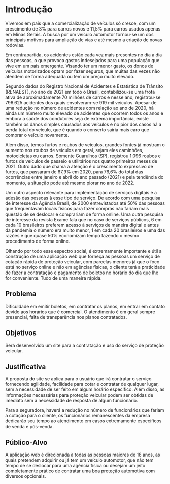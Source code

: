 # Introdução

Vivemos em país que a comercialização de veículos só cresce, com um crescimento de 3% para carros novos e 11,5% para carros usados apenas em Minas Gerais. A busca por um veículo automotor tornou-se um dos principais motivos para ampliação de vias e até mesmo a criação de novas rodovias.

Em contrapartida, os acidentes estão cada vez mais presentes no dia a dia das pessoas, o que provoca gastos indesejados para uma população que vive em um país emergente. Visando ter um menor gasto, os donos de veículos motorizados optam por fazer seguros, que muitas das vezes não atendem de forma adequada ou tem um preço muito elevado.

Segundo dados do Registro Nacional de Acidentes e Estatística de Trânsito (RENAEST), no ano de 2021 em todo o Brasil, contabilizou-se uma frota ativa de aproximadamente 70 milhões de carros e nesse ano, registrou-se 796.625 acidentes dos quais envolveram-se 919 mil veículos. Apesar de uma redução no número de acidentes com relação ao ano de 2020, há ainda um número muito elevado de acidentes que ocorrem todos os anos e embora a saúde dos condutores seja de extrema importância, existe também os danos simples causados aos veículos e no pior dos casos há a perda total do veículo, que é quando o conserto sairia mais caro que comprar o veículo novamente.

Além disso, temos furtos e roubos de veículos, grandes fontes já mostram o aumento nos roubos de veículos em geral, sejam eles caminhões, motocicletas ou carros. Somente Guarulhos (SP), registrou 1.096 roubos e furtos de veículos de passeio e utilitários nos quatro primeiros meses de 2021. Outro dado que chama a atenção é o crescimento expressivo de furtos, que passaram de 67,9% em 2020, para 76,6% do total das ocorrências entre janeiro e abril do ano passado (2021) e pela tendência do momento, a situação pode até mesmo piorar no ano de 2022.

Um outro aspecto relevante para implementação de serviços digitais é a adesão das pessoas à esse tipo de serviço. De acordo com uma pesquisa de interesse da Agência Brasil, de 2000 entrevistados até 50% das pessoas que frequentavam locais físicos para fazer compras não fariam mais questão de se deslocar e comprariam de forma online. Uma outra pesquisa de interesse da revista Exame fala que no caso de serviços públicos, 6 em cada 10 brasileiros preferem acesso à serviços de maneira digital e antes da pandemia o número era muito menor, 1 em cada 20 brasileiros e uma das razões é que quase 50% economizam tempo fazendo o mesmo procedimento de forma online.

Olhando por todo esse espectro social, é extremamente importante e útil a construção de uma aplicação web que forneça as pessoas um serviço de cotação rápida de proteção veicular, com parcelas menores já que o foco está no serviço online e não em agências físicas, o cliente terá a praticidade de fazer a contratação e pagamento de boletos no horário do dia que lhe for conveniente. Tudo de uma maneira rápida.

## Problema

Dificuldade em emitir boletos, em contratar os planos, em entrar em contato devido aos horários que é comercial. O atendimento é em geral sempre presencial, falta de transparência nos planos contratados.

## Objetivos

Será desenvolvido um site para a contratação e uso do serviço de proteção veicular.

## Justificativa

A proposta do site se aplica para o usuário que irá contratar o serviço fornecendo agilidade, facilidade para cotar e contratar de qualquer lugar, sem a necessidade de ser feito em algum horário especifico. Além disso, as informações necessárias para proteção veicular podem ser obtidas de imediato sem a necessidade de resposta de algum funcionário.

Para a seguradora, haverá a redução no número de funcionários que fariam a cotação para o cliente, os funcionários remanescentes da empresa dedicarão seu tempo ao atendimento em casos extremamente específicos de venda e pós-venda.

## Público-Alvo

A aplicação web é direcionada à todas as pessoas maiores de 18 anos, as quais pretendem adquirir ou já tem um veículo automotor, que não tem tempo de se deslocar para uma agência física ou desejam um jeito completamente prático de contratar uma boa proteção automotiva com diversos opcionais.

